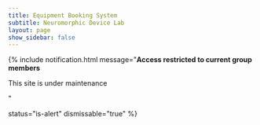 ```yaml
---
title: Equipment Booking System
subtitle: Neuromorphic Device Lab
layout: page
show_sidebar: false
---
```


{% include notification.html
message="**Access restricted to current group members**

This site is under maintenance

"

status="is-alert"
dismissable="true" %}


<script src="//widget.simplybook.asia/v2/widget/widget.js"></script>
<script>var widget = new SimplybookWidget({"widget_type":"iframe","url":"https:\/\/ndlntu.simplybook.asia","theme":"default","theme_settings":{"timeline_hide_unavailable":"1","hide_past_days":"0","timeline_show_end_time":"0","timeline_modern_display":"as_slots","sb_base_color":"#2430de","display_item_mode":"list","booking_nav_bg_color":"#c5d2eb","body_bg_color":"#f7f7f7","sb_review_image":"","dark_font_color":"#494949","light_font_color":"#ffffff","btn_color_1":"#5e7da7","sb_company_label_color":"#ffffff","hide_img_mode":"0","show_sidebar":"1","sb_busy":"#dad2ce","sb_available":"#d3e0f1"},"timeline":"flexible_provider","datepicker":"top_calendar","is_rtl":false,"app_config":{"allow_switch_to_ada":0,"predefined":[]}});</script>